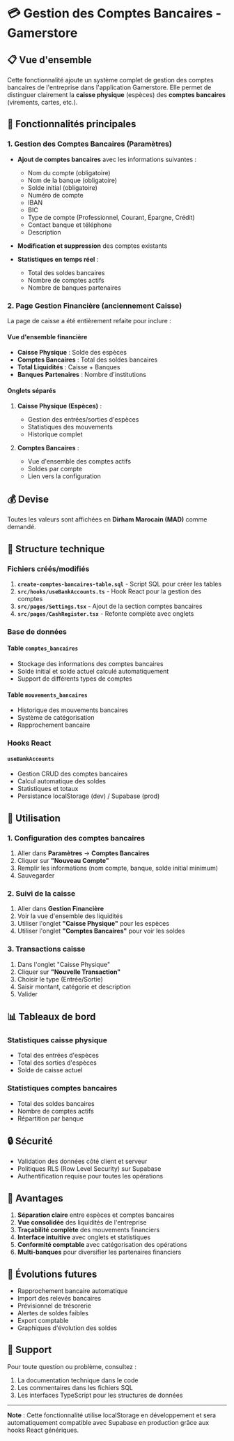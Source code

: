 # 💳 Gestion des Comptes Bancaires - Gamerstore

## 📋 Vue d'ensemble

Cette fonctionnalité ajoute un système complet de gestion des comptes bancaires de l'entreprise dans l'application Gamerstore. Elle permet de distinguer clairement la **caisse physique** (espèces) des **comptes bancaires** (virements, cartes, etc.).

## 🏦 Fonctionnalités principales

### 1. Gestion des Comptes Bancaires (Paramètres)

- **Ajout de comptes bancaires** avec les informations suivantes :
  - Nom du compte (obligatoire)
  - Nom de la banque (obligatoire)
  - Solde initial (obligatoire)
  - Numéro de compte
  - IBAN
  - BIC
  - Type de compte (Professionnel, Courant, Épargne, Crédit)
  - Contact banque et téléphone
  - Description

- **Modification et suppression** des comptes existants
- **Statistiques en temps réel** :
  - Total des soldes bancaires
  - Nombre de comptes actifs
  - Nombre de banques partenaires

### 2. Page Gestion Financière (anciennement Caisse)

La page de caisse a été entièrement refaite pour inclure :

#### Vue d'ensemble financière
- **Caisse Physique** : Solde des espèces
- **Comptes Bancaires** : Total des soldes bancaires
- **Total Liquidités** : Caisse + Banques
- **Banques Partenaires** : Nombre d'institutions

#### Onglets séparés
1. **Caisse Physique (Espèces)** :
   - Gestion des entrées/sorties d'espèces
   - Statistiques des mouvements
   - Historique complet

2. **Comptes Bancaires** :
   - Vue d'ensemble des comptes actifs
   - Soldes par compte
   - Lien vers la configuration

## 💰 Devise

Toutes les valeurs sont affichées en **Dirham Marocain (MAD)** comme demandé.

## 🔧 Structure technique

### Fichiers créés/modifiés

1. **`create-comptes-bancaires-table.sql`** - Script SQL pour créer les tables
2. **`src/hooks/useBankAccounts.ts`** - Hook React pour la gestion des comptes
3. **`src/pages/Settings.tsx`** - Ajout de la section comptes bancaires
4. **`src/pages/CashRegister.tsx`** - Refonte complète avec onglets

### Base de données

#### Table `comptes_bancaires`
- Stockage des informations des comptes bancaires
- Solde initial et solde actuel calculé automatiquement
- Support de différents types de comptes

#### Table `mouvements_bancaires`
- Historique des mouvements bancaires
- Système de catégorisation
- Rapprochement bancaire

### Hooks React

#### `useBankAccounts`
- Gestion CRUD des comptes bancaires
- Calcul automatique des soldes
- Statistiques et totaux
- Persistance localStorage (dev) / Supabase (prod)

## 🚀 Utilisation

### 1. Configuration des comptes bancaires
1. Aller dans **Paramètres** → **Comptes Bancaires**
2. Cliquer sur **"Nouveau Compte"**
3. Remplir les informations (nom compte, banque, solde initial minimum)
4. Sauvegarder

### 2. Suivi de la caisse
1. Aller dans **Gestion Financière**
2. Voir la vue d'ensemble des liquidités
3. Utiliser l'onglet **"Caisse Physique"** pour les espèces
4. Utiliser l'onglet **"Comptes Bancaires"** pour voir les soldes

### 3. Transactions caisse
1. Dans l'onglet "Caisse Physique"
2. Cliquer sur **"Nouvelle Transaction"**
3. Choisir le type (Entrée/Sortie)
4. Saisir montant, catégorie et description
5. Valider

## 📊 Tableaux de bord

### Statistiques caisse physique
- Total des entrées d'espèces
- Total des sorties d'espèces
- Solde de caisse actuel

### Statistiques comptes bancaires
- Total des soldes bancaires
- Nombre de comptes actifs
- Répartition par banque

## 🔒 Sécurité

- Validation des données côté client et serveur
- Politiques RLS (Row Level Security) sur Supabase
- Authentification requise pour toutes les opérations

## 🎯 Avantages

1. **Séparation claire** entre espèces et comptes bancaires
2. **Vue consolidée** des liquidités de l'entreprise
3. **Traçabilité complète** des mouvements financiers
4. **Interface intuitive** avec onglets et statistiques
5. **Conformité comptable** avec catégorisation des opérations
6. **Multi-banques** pour diversifier les partenaires financiers

## 🔮 Évolutions futures

- Rapprochement bancaire automatique
- Import des relevés bancaires
- Prévisionnel de trésorerie
- Alertes de soldes faibles
- Export comptable
- Graphiques d'évolution des soldes

## 🐛 Support

Pour toute question ou problème, consultez :
1. La documentation technique dans le code
2. Les commentaires dans les fichiers SQL
3. Les interfaces TypeScript pour les structures de données

---

**Note** : Cette fonctionnalité utilise localStorage en développement et sera automatiquement compatible avec Supabase en production grâce aux hooks React génériques. 